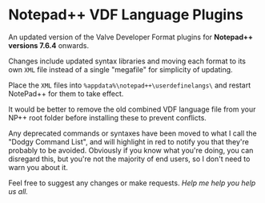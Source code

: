 # Notepad++ VDF Language Plugins

An updated version of the Valve Developer Format plugins for **Notepad++ versions 7.6.4** onwards.

Changes include updated syntax libraries and moving each format to its own `XML` file instead of a single "megafile" for simplicity of updating.

Place the `XML` files into `%appdata%\notepad++\userdefinelangs\` and restart NotePad++ for them to take effect. 

It would be better to remove the old combined VDF language file from your NP++ root folder before installing these to prevent conflicts.

Any deprecated commands or syntaxes have been moved to what I call the "Dodgy Command List", and will highlight in red to notify you that they're probably to be avoided. Obviously if you know what you're doing, you can disregard this, but you're not the majority of end users, so I don't need to warn you about it.

Feel free to suggest any changes or make requests. *Help me help you help us all.*
